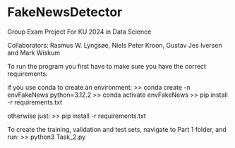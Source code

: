 # FakeNewsDetector
Group Exam Project For KU 2024 in Data Science

Collaborators:
Rasmus W. Lyngsøe, Niels Peter Kroon, Gustav Jes Iversen and Mark Wiskum


To run the program you first have to make sure you have the correct requirements:

if you use conda to create an environment:
    >> conda create -n envFakeNews python=3.12.2
    >> conda activate envFakeNews
    >> pip install -r requirements.txt

otherwise just:
    >> pip install -r requirements.txt


To create the training, validation and test sets, navigate to Part 1 folder, and run:
    >> python3 Task_2.py



